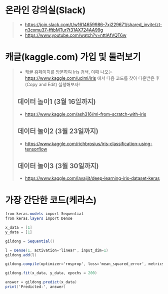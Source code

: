 # 온라인 강의실(Slack)
> * https://join.slack.com/t/w1614659986-7xj229671/shared_invite/zt-n3cxmu37-fftbMTur7t31AX724AA99g
> * https://www.youtube.com/watch?v=nttlAfVQT6w

# 캐글(kaggle.com) 가입 및 둘러보기
> * 캐글 홈페이지를 방문하여 Iris 검색, 이때 나오는 https://www.kaggle.com/uciml/iris 에서 다음 코드를 찾아 다운받은 후(Copy and Edit) 실행해보자!
> ## 데이터 놀이1 (3월 16일까지)
> * https://www.kaggle.com/ash316/ml-from-scratch-with-iris 
> ## 데이터 놀이2 (3월 23일까지)
> * https://www.kaggle.com/richbrosius/iris-classification-using-tensorflow
> ## 데이터 놀이3 (3월 30일까지)
> * https://www.kaggle.com/lavajiit/deep-learning-iris-dataset-keras

# 가장 간단한 코드(케라스)
```csharp
from keras.models import Sequential
from keras.layers import Dense

x_data = [1]
y_data = [1]

gildong = Sequential()

l = Dense(1, activation='linear', input_dim=1)
gildong.add(l)

gildong.compile(optimizer='rmsprop', loss='mean_squared_error', metrics=['accuracy'])

gildong.fit(x_data, y_data, epochs = 200)

answer = gildong.predict(x_data)
print('Predicted:', answer)
```

